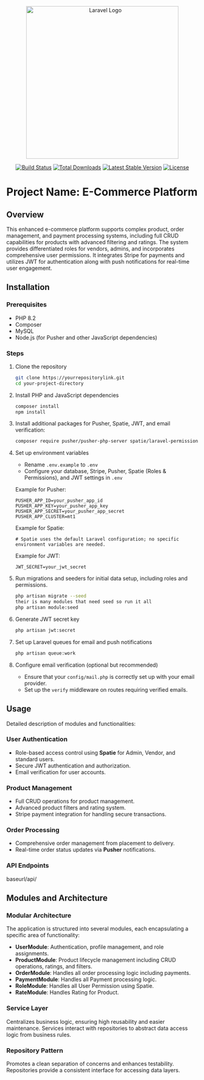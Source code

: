 <p align="center"><a href="https://laravel.com" target="_blank"><img src="https://raw.githubusercontent.com/laravel/art/master/logo-lockup/5%20SVG/2%20CMYK/1%20Full%20Color/laravel-logolockup-cmyk-red.svg" width="400" alt="Laravel Logo"></a></p>

<p align="center">
    <a href="https://github.com/laravel/framework/actions"><img src="https://github.com/laravel/framework/workflows/tests/badge.svg" alt="Build Status"></a>
    <a href="https://packagist.org/packages/laravel/framework"><img src="https://img.shields.io/packagist/dt/laravel/framework" alt="Total Downloads"></a>
    <a href="https://packagist.org/packages/laravel/framework"><img src="https://img.shields.io/packagist/v/laravel/framework" alt="Latest Stable Version"></a>
    <a href="https://packagist.org/packages/laravel/framework"><img src="https://img.shields.io/packagist/l/laravel/framework" alt="License"></a>
</p>

# Project Name:  E-Commerce Platform

## Overview

This enhanced e-commerce platform supports complex product, order management, and payment processing systems, including full CRUD capabilities for products with advanced filtering and ratings. The system provides differentiated roles for vendors, admins, and incorporates comprehensive user permissions. It integrates Stripe for payments and utilizes JWT for authentication along with push notifications for real-time user engagement.

## Installation

### Prerequisites

- PHP 8.2
- Composer
- MySQL
- Node.js (for Pusher and other JavaScript dependencies)

### Steps

1. Clone the repository
    ```bash
    git clone https://yourrepositorylink.git
    cd your-project-directory
    ```

2. Install PHP and JavaScript dependencies
    ```bash
    composer install
    npm install
    ```

3. Install additional packages for Pusher, Spatie, JWT, and email verification:
    ```bash
    composer require pusher/pusher-php-server spatie/laravel-permission tymon/jwt-auth
    ```

4. Set up environment variables
    - Rename `.env.example` to `.env`
    - Configure your database, Stripe, Pusher, Spatie (Roles & Permissions), and JWT settings in `.env`

    Example for Pusher:
    ```
    PUSHER_APP_ID=your_pusher_app_id
    PUSHER_APP_KEY=your_pusher_app_key
    PUSHER_APP_SECRET=your_pusher_app_secret
    PUSHER_APP_CLUSTER=mt1
    ```

    Example for Spatie:
    ```
    # Spatie uses the default Laravel configuration; no specific environment variables are needed.
    ```

    Example for JWT:
    ```
    JWT_SECRET=your_jwt_secret
    ```

5. Run migrations and seeders for initial data setup, including roles and permissions.
    ```bash
    php artisan migrate --seed
    their is many modules that need seed so run it all
    php artisan module:seed

    ```

6. Generate JWT secret key
    ```bash
    php artisan jwt:secret
    ```

7. Set up Laravel queues for email and push notifications
    ```bash
    php artisan queue:work
    ```

8. Configure email verification (optional but recommended)
    - Ensure that your `config/mail.php` is correctly set up with your email provider.
    - Set up the `verify` middleware on routes requiring verified emails.

## Usage

Detailed description of modules and functionalities:

### User Authentication

- Role-based access control using **Spatie** for Admin, Vendor, and standard users.
- Secure JWT authentication and authorization.
- Email verification for user accounts.

### Product Management

- Full CRUD operations for product management.
- Advanced product filters and rating system.
- Stripe payment integration for handling secure transactions.

### Order Processing

- Comprehensive order management from placement to delivery.
- Real-time order status updates via **Pusher** notifications.

### API Endpoints

baseurl/api/

## Modules and Architecture

### Modular Architecture

The application is structured into several modules, each encapsulating a specific area of functionality:

- **UserModule**: Authentication, profile management, and role assignments.
- **ProductModule**: Product lifecycle management including CRUD operations, ratings, and filters.
- **OrderModule**: Handles all order processing logic including payments.
- **PaymentModule**: Handles all Payment processing logic.
- **RoleModule**: Handles all User Permission using Spatie.
- **RateModule**: Handles Rating for Product.

### Service Layer

Centralizes business logic, ensuring high reusability and easier maintenance. Services interact with repositories to abstract data access logic from business rules.

### Repository Pattern

Promotes a clean separation of concerns and enhances testability. Repositories provide a consistent interface for accessing data layers.
